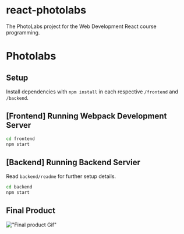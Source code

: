 # react-photolabs
The PhotoLabs project for the Web Development React course programming.

# Photolabs

## Setup

Install dependencies with `npm install` in each respective `/frontend` and `/backend`.

## [Frontend] Running Webpack Development Server

```sh
cd frontend
npm start
```

## [Backend] Running Backend Servier

Read `backend/readme` for further setup details.

```sh
cd backend
npm start
```

## Final Product 

!["Final product Gif"](https://github.com/Wowwzerzs/photo-labs/blob/main/frontend/doc/Photolabs.gif?raw=true)